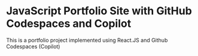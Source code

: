

# JavaScript Portfolio Site with GitHub Codespaces and Copilot

This is a portfolio project implemented using React.JS and Github Codespaces (Copilot)
